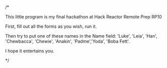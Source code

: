/*

This little program is my final hackathon at Hack Reactor Remote Prep RP10

First, fill out all the forms as you wish, run it. 

Then try to put one of these names in the Name field: 'Luke', 'Leia', 'Han', 'Chewbacca', 'Chewie', 'Anakin', 'Padme','Yoda', 'Boba Fett'.

I hope it entertains you.

*/